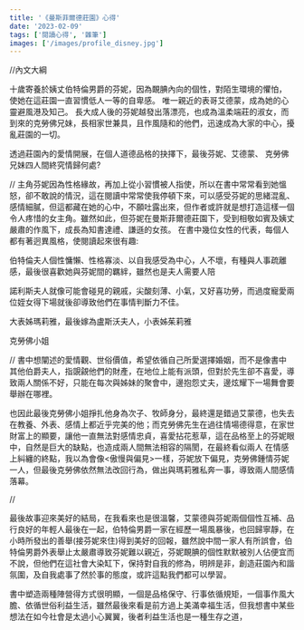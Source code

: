 ```yaml
---
title: '《曼斯菲爾德莊園》心得'
date: '2023-02-09'
tags: ['閱讀心得', '雜筆']
images: ['/images/profile_disney.jpg']
---
```


//內文大綱

十歲寄養於姨丈伯特倫男爵的芬妮，因為靦腆內向的個性，對陌生環境的懼怕，
使她在這莊園一直習慣低人一等的自卑感。
唯一親近的表哥艾德蒙，成為她的心靈避風港及知己。
長大成人後的芬妮越發出落漂亮，也成為溫柔端莊的淑女，而到來的克勞佛兄妹，長相家世兼具，且作風隨和的他們，迅速成為大家的中心，擾亂莊園的一切。

透過莊園內的愛情開展，在個人道德品格的抉擇下，最後芬妮、艾德蒙、
克勞佛兄妹四人間終究情歸何處?

//
主角芬妮因為性格緣故，再加上從小習慣被人指使，所以在書中常常看到她慍怒，卻不敢說的情況，這在閱讀中常常使我停頓下來，可以感受芬妮的思緒混亂、感情細膩，但這都藏在她的心中，不願吐露出來，但作者或許就是想打造這樣一個令人疼惜的女主角。雖然如此，但芬妮在曼斯菲爾德莊園下，受到相敬如賓及姨丈嚴肅的作風下，成長為知書達禮、謙遜的女孩。
在書中幾位女性的代表，每個人都有著迥異風格，使閱讀起來很有趣:

伯特倫夫人個性慵懶、性格寡淡、以自我感受為中心，人不壞，有種與人事疏離感，最後很喜歡她與芬妮間的羈絆，雖然也是夫人需要人陪

諾利斯夫人就像可能會碰見的親戚，尖酸刻薄、小氣，又好喜功勞，而過度寵愛兩位姪女得下場就後卻導致他們在事情判斷力不佳。

大表姊瑪莉雅，最後嫁為盧斯沃夫人，小表姊茱莉雅

克勞佛小姐

//
書中想闡述的愛情觀、世俗價值，希望依循自己所愛選擇婚姻，而不是像書中其他伯爵夫人，指覬覦他們的財產，在地位上能有派頭，但對於先生卻不喜愛，導致兩人關係不好，只能在每次與姊妹的聚會中，邊抱怨丈夫，邊炫耀下一場舞會要舉辦在哪裡。

也因此最後克勞佛小姐掙扎他身為次子、牧師身分，最終還是錯過艾蒙德，也失去在教養、外表、感情上都近乎完美的他；而克勞佛先生在過往情場德得意，在家世財富上的顯要，讓他一直無法對感情忠貞，喜愛拈花惹草，這在品格至上的芬妮眼中，自然是巨大的缺點，也造成兩人間無法相容的隔閡，在最終看似兩人
在情感上糾纏的終點，我以為會像<傲慢與偏見>一樣，芬妮放下偏見，克勞佛鍾情芬妮一人，但最後克勞佛依然無法改回行為，做出與瑪莉雅私奔一事，導致兩人間感情落幕。

//

最後故事迎來美好的結局，在我看來也是很溫馨，艾蒙德與芬妮兩個個性互補、品行良好的年輕人最後在一起，伯特倫男爵一家在經歷一場風暴後，也回歸寧靜，在小時所發出的善舉(接芬妮來住)得到美好的回報，雖然說中間一家人有所誤會，伯特倫男爵外表舉止太嚴肅導致芬妮難以親近，芬妮靦腆的個性默默被別人佔便宜而不說，但他們在這社會大染缸下，保持對自我的修為，明辨是非，創造莊園內和諧氛圍，及自我處事了然於事的態度，或許這點我們都可以學習。

書中塑造兩種陣營得方式很明顯，一個是品格保守、行事依循規矩，一個事作風大膽、依循世俗利益生活，雖然最後來看是前方過上美滿幸福生活，但我想書中某些想法在如今社會是太過小心翼翼，後者利益生活也是一種生存之道，
